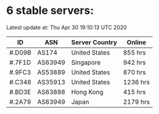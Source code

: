 # 6 stable servers:

Latest update at: Thu Apr 30 19:10:13 UTC 2020

| ID | ASN | Server Country | Online |
| -- | --- | -------------- | ------ |
| #.D09B | AS174 | United States | 855 hrs |
| #.7F1D | AS63949 | Singapore | 942 hrs |
| #.9FC3 | AS53889 | United States | 870 hrs |
| #.C348 | AS35913 | United States | 1236 hrs |
| #.BD3E | AS63888 | Hong Kong | 415 hrs |
| #.2A79 | AS63949 | Japan | 2179 hrs |

